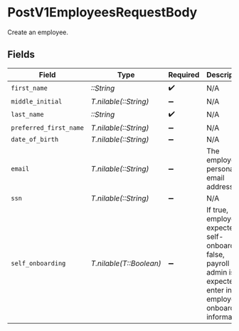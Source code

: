 # PostV1EmployeesRequestBody

Create an employee.


## Fields

| Field                                                                                                                                | Type                                                                                                                                 | Required                                                                                                                             | Description                                                                                                                          |
| ------------------------------------------------------------------------------------------------------------------------------------ | ------------------------------------------------------------------------------------------------------------------------------------ | ------------------------------------------------------------------------------------------------------------------------------------ | ------------------------------------------------------------------------------------------------------------------------------------ |
| `first_name`                                                                                                                         | *::String*                                                                                                                           | :heavy_check_mark:                                                                                                                   | N/A                                                                                                                                  |
| `middle_initial`                                                                                                                     | *T.nilable(::String)*                                                                                                                | :heavy_minus_sign:                                                                                                                   | N/A                                                                                                                                  |
| `last_name`                                                                                                                          | *::String*                                                                                                                           | :heavy_check_mark:                                                                                                                   | N/A                                                                                                                                  |
| `preferred_first_name`                                                                                                               | *T.nilable(::String)*                                                                                                                | :heavy_minus_sign:                                                                                                                   | N/A                                                                                                                                  |
| `date_of_birth`                                                                                                                      | *T.nilable(::String)*                                                                                                                | :heavy_minus_sign:                                                                                                                   | N/A                                                                                                                                  |
| `email`                                                                                                                              | *T.nilable(::String)*                                                                                                                | :heavy_minus_sign:                                                                                                                   | The employee's personal email address.                                                                                               |
| `ssn`                                                                                                                                | *T.nilable(::String)*                                                                                                                | :heavy_minus_sign:                                                                                                                   | N/A                                                                                                                                  |
| `self_onboarding`                                                                                                                    | *T.nilable(T::Boolean)*                                                                                                              | :heavy_minus_sign:                                                                                                                   | If true, employee is expected to self-onboard. If false, payroll admin is expected to enter in the employee's onboarding information |